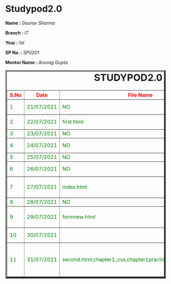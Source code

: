 # Studypod2.0
<body>
     <div>
    <p><b>Name : </b><i>Gaurav Sharma</i></p>
    <p><b>Branch : </b><i>IT</i></p>
    <p><b>Year : </b><i>1st</i></p>
    <p><b>SP No. : </b><i>SP0201</i></p>
    <p><b>Mentor Name : </b><i>Anurag Gupta</i></p>
</div>
    <div>
    <table border="5">
        <caption style="font-size: 30px;"><b>STUDYPOD2.0 DAILY REPORT</b> </caption>
        <thead style="color:red;">
            <tr>
                <th width="350">S.No</th>
                <th width="350">Date</th>
                <th width="350">File Name</th>
                <th width="350">Task</th>
                <th width="350">Difficulty</th>
                <th width="350">Solution</th>
            </thead>
            <tbody style="color:green;">
                  <tr>
                    <td>1</td>
                    <td>21/07/2021</td>
                    <td>NO</td>
                    <td>introduction to html</td>
                    <td>NO</td>
                    <td></td>
                </tr>
                  <tr>
                    <td>2</td>
                    <td>22/07/2021</td>
                    <td>first.html</td>
                    <td>my first html page</td>
                    <td>NO</td>
                    <td></td>
                </tr>
                  <tr>
                    <td>3</td>
                    <td>23/07/2021</td>
                    <td>NO</td>
                    <td>uses of tags</td>
                    <td>NO</td>
                    <td></td>
                </tr>
                  <tr>
                    <td>4</td>
                    <td>24/07/2021</td>
                    <td>NO</td>
                    <td>different type of tags</td>
                    <td>NO</td>
                    <td></td>
                  <tr>
                  <tr>
                    <td>5</td>
                    <td>25/07/2021</td>
                    <td>NO</td>
                    <td>table making</td>
                    <td>NO</td>
                    <td></td>
                </tr>
                <tr>
                    <td>6</td>
                    <td>26/07/2021</td>
                    <td>NO</td>
                    <td>head tags,seo tags</td>
                    <td>NO</td>
                    <td></td>
                </tr>
                <tr>
                    <td>7</td>
                    <td>27/07/2021</td>
                    <td>index.html</td>
                    <td>html forms,coaching form
                     </td>
                    <td>NO</td>
                    <td></td>
                </tr>
                 <tr>
                    <td>8</td>
                    <td>28/07/2021</td>
                    <td>NO</td>
                    <td> complete html</td>
                    <td>NO</td>
                    <td></td>
                 </tr> 
                 <tr>
                    <td>9</td>
                    <td>29/07/2021</td>
                    <td>formnew.html</td>
                    <td>modification of my index.html file </td>
                    <td>NO</td>
                    <td></td>
                 </tr>
                 <tr>
                    <td>10</td>
                    <td>30/07/2021</td>
                    <td></td>
                    <td>intrduction to css,what is css </td>
                    <td>NO</td>
                    <td></td>
                 </tr>
                 <tr>
                    <td>11</td>
                    <td>31/07/2021</td>
                    <td>second.html,chapter1_css,chapter1practice.pdf,chapter2css.pdf</td>
                    <td>my first css website,practice test, colours and backgrounds</td>
                    <td>NO</td>
                    <td></td>
                </tr>
            </tbody>
        </table>
    </div>
</body>


